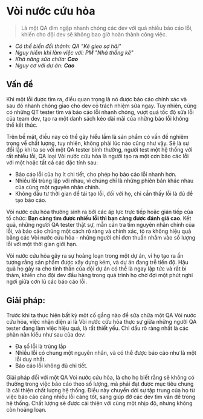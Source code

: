 # Vòi nước cứu hỏa
> Là một QA dìm ngập nhanh chóng các dev với quá nhiều báo cáo lỗi, khiến cho đội dev sẽ không bao giờ hoàn thành công việc. 

* _Có thể biến đổi thành: QA "Kẻ gieo sợ hãi"_
* _Nguy hiểm khi làm việc với: PM "Nhà thống kê"_
* _Khả năng sửa chữa: **Cao**_
* _Nguy cơ với dự án: **Cao**_

## Vấn đề
Khi một lỗi được tìm ra, điều quan trọng là nó được báo cáo chính xác và sau đó nhanh chóng giao cho dev có trách nhiệm sửa ngay. Tuy nhiên, cũng có những QT tester tìm và báo cáo lỗi nhanh chóng, vượt quá tốc độ sửa lỗi của team dev, tạo ra một danh sách kéo dài mãi của những báo lỗi không thể kết thúc.

Trên bề mặt, điều này có thể gây hiểu lầm là sản phẩm có vấn đề nghiêm trọng về chất lượng, tuy nhiên, không phải lúc nào cũng như vậy. Sẽ là sự đối lập khi ta so với một QA tester bình thường, người test một hệ thống với rất nhiều lỗi, QA loại Vòi nước cứu hỏa là người tạo ra một cơn bão các lỗi với một hoặc tất cả các đặc tính sau:

* Báo cáo lỗi của họ ít chi tiết, cho phép họ báo cáo lỗi nhanh hơn.
* Nhiều lỗi trùng lặp với nhau, vì chúng chỉ là những phiên bản khác nhau của cùng một nguyên nhân chính.
* Không đầu tư thời gian để tái tạo lỗi, đối với họ, chỉ cần thấy lỗi là đủ để tạo báo cáo.

Vòi nước cứu hỏa thường sinh ra bởi các áp lực trực tiếp hoặc gián tiếp của tổ chức: **Bạn càng tìm được nhiều lỗi thì bạn càng được đánh giá cao**. Kết quả, những người QA tester thật sự, mẫn cán tra tìm nguyên nhân chính của lỗi, và báo cáo chúng một cách rõ ràng và chính xác, tỏ ra không hiệu quả bằng các Vòi nước cứu hỏa - những người chỉ đơn thuần nhằm vào số lượng lỗi với một thời gian giới hạn.

Vòi nước cứu hỏa gây ra sự hoảng loạn trong một dự án, vì họ tạo ra ấn tượng rằng sản phẩm được xây dựng kém, và dự án đang trễ tiến độ. Hậu quả họ gây ra cho tinh thần của đội dự án có thể là ngay lập tức và rất bi thảm, khiến cho đội dev đầu hàng trong quá trình họ chờ đợi một phút nghỉ ngơi giữa cơn lũ các báo cáo lỗi.

## Giải pháp:
Trước khi ta thực hiện bất kỳ một cố gắng nào để sửa chữa một QA Vòi nước cứu hỏa, việc nhận diện ai là Vòi nước cứu hỏa thực sự giữa những người QA tester đang làm việc hiệu quả, là rất thiết yếu. Chỉ dấu rõ ràng nhất là các phàn nàn kiểu như sau của dev:

* Đa số lỗi là trùng lắp
* Nhiều lỗi có chung một nguyên nhân, và có thể được báo cáo như là một lỗi duy nhất.
* Báo cáo lỗi không đủ chi tiết.

Giải pháp đối với một QA Vòi nước cứu hỏa, là cho họ biết rằng sẽ không có thưởng trong việc báo cáo theo số lượng, mà phải đạt được mục tiêu chung là cải thiện chất lượng hệ thống. Điều này chuyển dời sự tập trung của họ từ việc báo cáo càng nhiều lỗi càng tốt, sang giúp đỡ các dev tìm vấn đề trong hệ thống. Chất lượng sẽ được cải thiện với cùng một nhịp độ, nhưng không còn hoảng loạn.